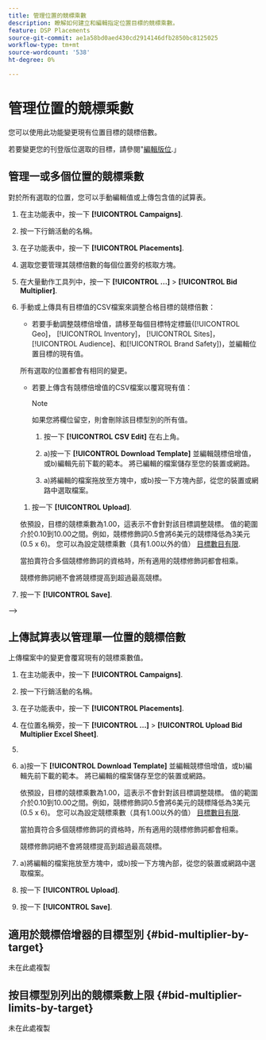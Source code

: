 ```yaml
---
title: 管理位置的競標乘數
description: 瞭解如何建立和編輯指定位置目標的競標乘數。
feature: DSP Placements
source-git-commit: ae1a58bd0aed430cd2914146dfb2850bc8125025
workflow-type: tm+mt
source-wordcount: '538'
ht-degree: 0%

---
```


# 管理位置的競標乘數


<!--

See if any of these procedures are implemented; may need to be edited and/or re-worded based on functionality/UI

-->

您可以使用此功能變更現有位置目標的競標倍數。

若要變更您的刊登版位選取的目標，請參閱&quot;[編輯版位](/help/dsp/campaign-management/placements/placement-edit.md).」

## 管理一或多個位置的競標乘數

對於所有選取的位置，您可以手動編輯值或上傳包含值的試算表。

1. 在主功能表中，按一下 **[!UICONTROL Campaigns]**.

1. 按一下行銷活動的名稱。

1. 在子功能表中，按一下 **[!UICONTROL Placements]**.

1. 選取您要管理其競標倍數的每個位置旁的核取方塊。

1. 在大量動作工具列中，按一下 **[!UICONTROL ...]** > **[!UICONTROL Bid Multiplier]**.

1. 手動或上傳具有目標值的CSV檔案來調整合格目標的競標倍數：

   * 若要手動調整競標倍增值，請移至每個目標特定標籤([!UICONTROL Geo]， [!UICONTROL Inventory]， [!UICONTROL Sites]， [!UICONTROL Audience]、和[!UICONTROL Brand Safety])，並編輯位置目標的現有值。

   所有選取的位置都會有相同的變更。

   * 若要上傳含有競標倍增值的CSV檔案以覆寫現有值：

     >[!NOTE]
     >
     >如果您將欄位留空，則會刪除該目標型別的所有值。<!-- Verify and re-word if needed. I'm not sure if you'll be able to have multiple data rows (one per placement) or if there will be only one data row applicable for all. -->

      1. 按一下 **[!UICONTROL CSV Edit]** 在右上角。

      1. a)按一下 **[!UICONTROL Download Template]** 並編輯競標倍增值，或b)編輯先前下載的範本。 將已編輯的檔案儲存至您的裝置或網路。

      1. a)將編輯的檔案拖放至方塊中，或b)按一下方塊內部，從您的裝置或網路中選取檔案。

   1. 按一下 **[!UICONTROL Upload]**.

   依預設，目標的競標乘數為1.00，這表示不會針對該目標調整競標。 值的範圍介於0.10到10.00之間。例如，競標修飾詞0.5會將6美元的競標降低為3美元(0.5 x 6)。 您可以為設定競標乘數（具有1.00以外的值） [目標數目有限](#bid-multiplier-limits-by-target).

   當拍賣符合多個競標修飾詞的資格時，所有適用的競標修飾詞都會相乘。

   競標修飾詞絕不會將競標提高到超過最高競標。

1. 按一下 **[!UICONTROL Save]**.

-->

## 上傳試算表以管理單一位置的競標倍數<!-- Is this still going to exist independently, or will you just do this via the "Bid Multiplier" option in the main context menu for placements? If both options, then reword headings for distinction -->

上傳檔案中的變更會覆寫現有的競標乘數值。<!-- what if you delete a row? -->

1. 在主功能表中，按一下 **[!UICONTROL Campaigns]**.

1. 按一下行銷活動的名稱。

1. 在子功能表中，按一下 **[!UICONTROL Placements]**.

1. 在位置名稱旁，按一下  **[!UICONTROL ...]** > **[!UICONTROL Upload Bid Multiplier Excel Sheet]**.

1. 
   <!-- Verify the rest of these steps. -->

1. a)按一下 **[!UICONTROL Download Template]** 並編輯競標倍增值，或b)編輯先前下載的範本。 將已編輯的檔案儲存至您的裝置或網路。

   依預設，目標的競標乘數為1.00，這表示不會針對該目標調整競標。 值的範圍介於0.10到10.00之間。例如，競標修飾詞0.5會將6美元的競標降低為3美元(0.5 x 6)。 您可以為設定競標乘數（具有1.00以外的值） [目標數目有限](#bid-multiplier-limits-by-target).

   當拍賣符合多個競標修飾詞的資格時，所有適用的競標修飾詞都會相乘。

   競標修飾詞絕不會將競標提高到超過最高競標。

1. a)將編輯的檔案拖放至方塊中，或b)按一下方塊內部，從您的裝置或網路中選取檔案。

1. 按一下 **[!UICONTROL Upload]**.

1. 按一下 **[!UICONTROL Save]**.

## 適用於競標倍增器的目標型別 {#bid-multiplier-by-target}

未在此處複製

## 按目標型別列出的競標乘數上限 {#bid-multiplier-limits-by-target}

未在此處複製

<!--

>[!MORELIKETHIS]
>
>* [About Placement Management](placement-about.md)
>* [Edit Placements](placement-edit.md)
>* [View the Change Log for a Placement](placement-change-log.md)
>* [Placement Settings](placement-settings.md)
 -->
